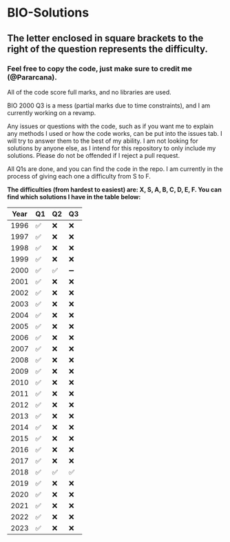 # BIO-Solutions

## The letter enclosed in square brackets to the right of the question represents the difficulty.

### Feel free to copy the code, just make sure to credit me (@Pararcana).

All of the code score full marks, and no libraries are used.

BIO 2000 Q3 is a mess (partial marks due to time constraints), and I am currently working on a revamp.

Any issues or questions with the code, such as if you want me to explain any methods I used or how the code works, can be put into the issues tab. I will try to answer them to the best of my ability. I am not looking for solutions by anyone else, as I intend for this repository to only include my solutions. Please do not be offended if I reject a pull request.

All Q1s are done, and you can find the code in the repo. I am currently in the process of giving each one a difficulty from S to F.

**The difficulties (from hardest to easiest) are: X, S, A, B, C, D, E, F. You can find which solutions I have in the table below:**

|Year| Q1| Q2| Q3|
|---|---|---|---|
|1996|✅|❌|❌|
|1997|✅|❌|❌|
|1998|✅|❌|❌|
|1999|✅|❌|❌|
|2000|✅|✅|➖|
|2001|✅|❌|❌|
|2002|✅|❌|❌|
|2003|✅|❌|❌|
|2004|✅|❌|❌|
|2005|✅|❌|❌|
|2006|✅|❌|❌|
|2007|✅|❌|❌|
|2008|✅|❌|❌|
|2009|✅|❌|❌|
|2010|✅|❌|❌|
|2011|✅|❌|❌|
|2012|✅|❌|❌|
|2013|✅|❌|❌|
|2014|✅|❌|❌|
|2015|✅|❌|❌|
|2016|✅|❌|❌|
|2017|✅|❌|❌|
|2018|✅|✅|✅|
|2019|✅|❌|❌|
|2020|✅|❌|❌|
|2021|✅|❌|❌|
|2022|✅|❌|❌|
|2023|✅|❌|❌|
